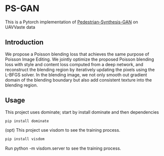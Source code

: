 # PS-GAN
This is a Pytorch implementation of [Pedestrian-Synthesis-GAN](https://github.com/yifanjiang19/Pedestrian-Synthesis-GAN) on UAVVaste data

## Introduction

We propose a Poisson blending loss that achieves the same purpose of Poisson Image Editing. We jointly optimize the proposed Poisson blending loss with style and content loss computed from a deep network, and reconstruct the blending region by iteratively updating the pixels using the L-BFGS solver. In the blending image, we not only smooth out gradient domain of the blending boundary but also add consistent texture into the blending region.

## Usage
This project uses dominate; start by install dominate and then dependencies

```bash
pip install dominate
```

(opt) This project use visdom to see the training process.

```bash
pip install visdom
```
Run python -m visdom.server to see the training process.

##
